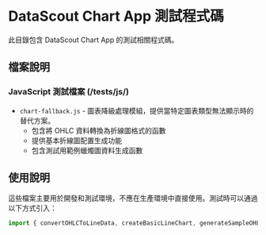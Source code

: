 # DataScout Chart App 測試程式碼

此目錄包含 DataScout Chart App 的測試相關程式碼。

## 檔案說明

### JavaScript 測試檔案 (/tests/js/)

* `chart-fallback.js` - 圖表降級處理模組，提供當特定圖表類型無法顯示時的替代方案。
  - 包含將 OHLC 資料轉換為折線圖格式的函數
  - 提供基本折線圖配置生成功能
  - 包含測試用範例蠟燭圖資料生成函數

## 使用說明

這些檔案主要用於開發和測試環境，不應在生產環境中直接使用。測試時可以通過以下方式引入：

```javascript
import { convertOHLCToLineData, createBasicLineChart, generateSampleOHLCData } from '../../tests/js/chart-fallback.js';
```
